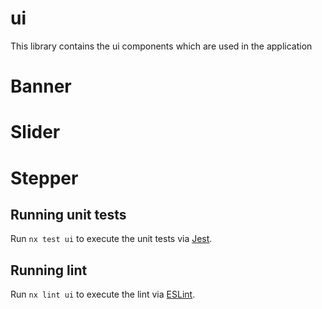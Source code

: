 # ui

This library contains the ui components which are used in the application

# Banner

# Slider

# Stepper



## Running unit tests

Run `nx test ui` to execute the unit tests via [Jest](https://jestjs.io).

## Running lint

Run `nx lint ui` to execute the lint via [ESLint](https://eslint.org/).
